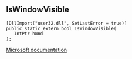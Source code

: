 ## IsWindowVisible

```
[DllImport("user32.dll", SetLastError = true)]
public static extern bool IsWindowVisible(
   IntPtr hWnd
);
```

[Microsoft documentation](https://docs.microsoft.com/en-us/windows/win32/api/winuser/nf-winuser-iswindowvisible)
